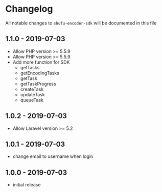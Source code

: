 # Changelog

All notable changes to `shufu-encoder-sdk` will be documented in this file

## 1.1.0  - 2019-07-03

- Allow PHP version >= 5.5.9
- Allow PHP version >= 5.5.9
- Add more function for SDK
  - getTasks
  - getEncodingTasks
  - getTask
  - getTaskProgress
  - createTask
  - updateTask
  - queueTask

## 1.0.2 - 2019-07-03

- Allow Laravel version >= 5.2

## 1.0.1 - 2019-07-03

- change email to username when login

## 1.0.0 - 2019-07-03

- initial release
